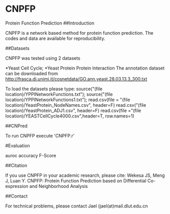 # CNPFP
Protein Function Prediction
##Introduction

CNPFP is a network based method for protein function prediction. The codes and data are available for reproducibility.

##Datasets

CNPFP was tested using 2 datasets

*Yeast Cell Cycle;
*Yeast Protein Protein Interaction
The annotation dataset can be downloaded from http://frasca.di.unimi.it/cosnetdata/GO.ann.yeast.28.03.13.3_300.txt

To load the datasets please type:
source("(file location)/YPPINetworkFunctions.txt");
source("(file location)/YPPINetworkFunctions1.txt");
read.csv(file = "(file location)/YeastProtein_NodeNames.csv", header=F)
read.csv("(file location)/YeastProtein_ADJ1.csv", header=F)
read.csv(file ="(file location)/YEASTCellCycle4000.csv",header=T, row.names=1)

##CNPred

To run CNPFP execute 'CNPFP.r'

#Evaluation 

auroc
accuracy
F-Score

##Citation

If you use CNPFP in your academic research, please cite:
Wekesa JS, Meng J, Luan Y. CNPFP: Protein Function Prediction based on Differential Co-expression and Neighborhood Analysis

##Contact

For technical problems, please contact Jael (jael(at)mail.dlut.edu.cn
